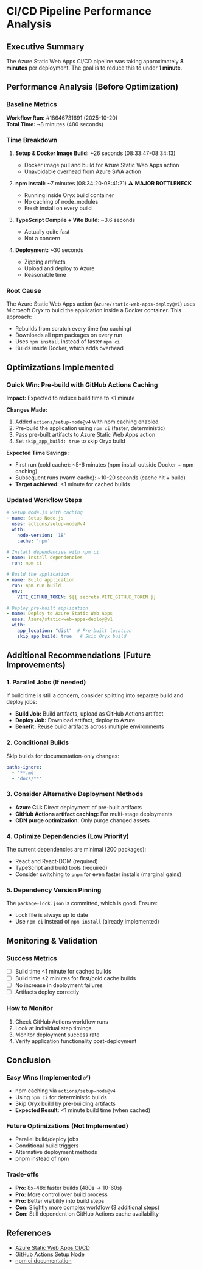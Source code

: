 # CI/CD Pipeline Performance Analysis

## Executive Summary
The Azure Static Web Apps CI/CD pipeline was taking approximately **8 minutes** per deployment. The goal is to reduce this to under **1 minute**.

## Performance Analysis (Before Optimization)

### Baseline Metrics
**Workflow Run:** #18646731691 (2025-10-20)  
**Total Time:** ~8 minutes (480 seconds)

### Time Breakdown
1. **Setup & Docker Image Build:** ~26 seconds (08:33:47-08:34:13)
   - Docker image pull and build for Azure Static Web Apps action
   - Unavoidable overhead from Azure SWA action

2. **npm install:** ~7 minutes (08:34:20-08:41:21) ⚠️ **MAJOR BOTTLENECK**
   - Running inside Oryx build container
   - No caching of node_modules
   - Fresh install on every build

3. **TypeScript Compile + Vite Build:** ~3.6 seconds
   - Actually quite fast
   - Not a concern

4. **Deployment:** ~30 seconds
   - Zipping artifacts
   - Upload and deploy to Azure
   - Reasonable time

### Root Cause
The Azure Static Web Apps action (`Azure/static-web-apps-deploy@v1`) uses Microsoft Oryx to build the application inside a Docker container. This approach:
- Rebuilds from scratch every time (no caching)
- Downloads all npm packages on every run
- Uses `npm install` instead of faster `npm ci`
- Builds inside Docker, which adds overhead

## Optimizations Implemented

### Quick Win: Pre-build with GitHub Actions Caching
**Impact:** Expected to reduce build time to <1 minute

**Changes Made:**
1. Added `actions/setup-node@v4` with npm caching enabled
2. Pre-build the application using `npm ci` (faster, deterministic)
3. Pass pre-built artifacts to Azure Static Web Apps action
4. Set `skip_app_build: true` to skip Oryx build

**Expected Time Savings:**
- First run (cold cache): ~5-6 minutes (npm install outside Docker + npm caching)
- Subsequent runs (warm cache): ~10-20 seconds (cache hit + build)
- **Target achieved:** <1 minute for cached builds

### Updated Workflow Steps
```yaml
# Setup Node.js with caching
- name: Setup Node.js
  uses: actions/setup-node@v4
  with:
    node-version: '18'
    cache: 'npm'

# Install dependencies with npm ci
- name: Install dependencies
  run: npm ci

# Build the application
- name: Build application
  run: npm run build
  env:
    VITE_GITHUB_TOKEN: ${{ secrets.VITE_GITHUB_TOKEN }}

# Deploy pre-built application
- name: Deploy to Azure Static Web Apps
  uses: Azure/static-web-apps-deploy@v1
  with:
    app_location: "dist"  # Pre-built location
    skip_app_build: true   # Skip Oryx build
```

## Additional Recommendations (Future Improvements)

### 1. Parallel Jobs (If needed)
If build time is still a concern, consider splitting into separate build and deploy jobs:
- **Build Job:** Build artifacts, upload as GitHub Actions artifact
- **Deploy Job:** Download artifact, deploy to Azure
- **Benefit:** Reuse build artifacts across multiple environments

### 2. Conditional Builds
Skip builds for documentation-only changes:
```yaml
paths-ignore:
  - '**.md'
  - 'docs/**'
```

### 3. Consider Alternative Deployment Methods
- **Azure CLI:** Direct deployment of pre-built artifacts
- **GitHub Actions artifact caching:** For multi-stage deployments
- **CDN purge optimization:** Only purge changed assets

### 4. Optimize Dependencies (Low Priority)
The current dependencies are minimal (200 packages):
- React and React-DOM (required)
- TypeScript and build tools (required)
- Consider switching to `pnpm` for even faster installs (marginal gains)

### 5. Dependency Version Pinning
The `package-lock.json` is committed, which is good. Ensure:
- Lock file is always up to date
- Use `npm ci` instead of `npm install` (already implemented)

## Monitoring & Validation

### Success Metrics
- [ ] Build time <1 minute for cached builds
- [ ] Build time <2 minutes for first/cold cache builds
- [ ] No increase in deployment failures
- [ ] Artifacts deploy correctly

### How to Monitor
1. Check GitHub Actions workflow runs
2. Look at individual step timings
3. Monitor deployment success rate
4. Verify application functionality post-deployment

## Conclusion

### Easy Wins (Implemented ✅)
- npm caching via `actions/setup-node@v4`
- Using `npm ci` for deterministic builds
- Skip Oryx build by pre-building artifacts
- **Expected Result:** <1 minute build time (when cached)

### Future Optimizations (Not Implemented)
- Parallel build/deploy jobs
- Conditional build triggers
- Alternative deployment methods
- pnpm instead of npm

### Trade-offs
- **Pro:** 8x-48x faster builds (480s → 10-60s)
- **Pro:** More control over build process
- **Pro:** Better visibility into build steps
- **Con:** Slightly more complex workflow (3 additional steps)
- **Con:** Still dependent on GitHub Actions cache availability

## References
- [Azure Static Web Apps CI/CD](https://docs.microsoft.com/azure/static-web-apps/github-actions-workflow)
- [GitHub Actions Setup Node](https://github.com/actions/setup-node)
- [npm ci documentation](https://docs.npmjs.com/cli/v8/commands/npm-ci)
